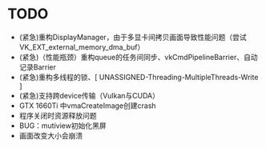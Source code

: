 # TODO
- (紧急)重构DisplayManager，由于多显卡间拷贝画面导致性能问题（尝试VK_EXT_external_memory_dma_buf）
- (紧急)（性能瓶颈）重构queue的任务间同步、vkCmdPipelineBarrier、自动记录Barrier
- (紧急)重构多线程的锁、[ UNASSIGNED-Threading-MultipleThreads-Write ]
- (紧急)支持跨device传输（Vulkan与CUDA）
- GTX 1660Ti 中vmaCreateImage创建crash
- 程序关闭时资源释放问题
- BUG：mutiview初始化黑屏
- 画面改变大小会崩溃
